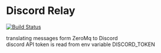 # Discord Relay

[![Build Status](https://travis-ci.com/dmweis/discord_relay.svg?branch=master)](https://travis-ci.com/dmweis/discord_relay)

translating messages form ZeroMq to Discord  
discord API token is read from env variable DISCORD_TOKEN  
